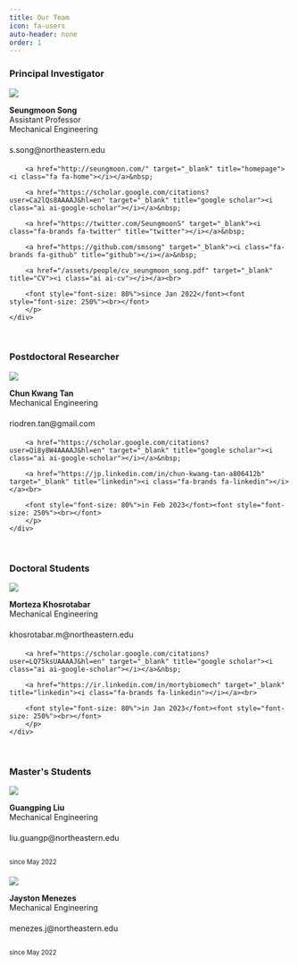 ```yaml
---
title: Our Team
icon: fa-users
auto-header: none
order: 1
---
```




### **Principal Investigator**

<div class="group">
<div class="people">
	<div class="photo">
		<img src="/assets/people/seungmoon_song_2022.jpg" />
	</div>
	<div class="spec">
		<p>
		<strong>Seungmoon Song</strong><br>
		Assistant Professor<br>
		Mechanical Engineering<br>
		s.song@northeastern.edu<font style="font-size: 250%"><br></font>

		<a href="http://seungmoon.com/" target="_blank" title="homepage"><i class="fa fa-home"></i></a>&nbsp;

		<a href="https://scholar.google.com/citations?user=Ca2lQs8AAAAJ&hl=en" target="_blank" title="google scholar"><i class="ai ai-google-scholar"></i></a>&nbsp;

		<a href="https://twitter.com/SeungmoonS" target="_blank"><i class="fa-brands fa-twitter" title="twitter"></i></a>&nbsp;

		<a href="https://github.com/smsong" target="_blank"><i class="fa-brands fa-github" title="github"></i></a>&nbsp;

		<a href="/assets/people/cv_seungmoon_song.pdf" target="_blank" title="CV"><i class="ai ai-cv"></i></a><br>

		<font style="font-size: 80%">since Jan 2022</font><font style="font-size: 250%"><br></font>
		</p>
	</div>
</div>
</div>
<!--<div style="clear: both;" />-->
<br>

### **Postdoctoral Researcher**

<div class="group">
<div class="people">
	<div class="photo">
		<img src="/assets/people/postdoc_2023_chun_kwang_tan.jpg" />
	</div>
	<div class="spec">
		<p>
		<strong>Chun Kwang Tan</strong><br>
		Mechanical Engineering<br>
		riodren.tan@gmail.com<font style="font-size: 250%"><br></font>

		<a href="https://scholar.google.com/citations?user=Qi8y8W4AAAAJ&hl=en" target="_blank" title="google scholar"><i class="ai ai-google-scholar"></i></a>&nbsp;

		<a href="https://jp.linkedin.com/in/chun-kwang-tan-a806412b" target="_blank" title="linkedin"><i class="fa-brands fa-linkedin"></i></a><br>

		<font style="font-size: 80%">in Feb 2023</font><font style="font-size: 250%"><br></font>
		</p>
	</div>
</div>
</div>

<br>


### **Doctoral Students**

<div class="group">
<div class="people">
	<div class="photo">
		<img src="/assets/people/phd_2023_morteza_khosrotabar.jpg" />
	</div>
	<div class="spec">
		<p>
		<strong>Morteza Khosrotabar</strong><br>
		Mechanical Engineering<br>
		khosrotabar.m@northeastern.edu<font style="font-size: 250%"><br></font>

		<a href="https://scholar.google.com/citations?user=LQ75ksUAAAAJ&hl=en" target="_blank" title="google scholar"><i class="ai ai-google-scholar"></i></a>&nbsp;

		<a href="https://ir.linkedin.com/in/mortybiomech" target="_blank" title="linkedin"><i class="fa-brands fa-linkedin"></i></a><br>

		<font style="font-size: 80%">in Jan 2023</font><font style="font-size: 250%"><br></font>
		</p>
	</div>
</div>
</div>

<br>


### **Master's Students**

<div class="group">
<div class="people">
	<div class="photo">
		<img src="/assets/people/ms_2022_guangping_liu.jpg" />
	</div>
	<div class="spec">
		<p>
		<strong>Guangping Liu</strong><br>
		Mechanical Engineering<br>
		liu.guangp@northeastern.edu<font style="font-size: 250%"><br></font>
		<font style="font-size: 80%">since May 2022</font><font style="font-size: 250%"><br></font>
		</p>
	</div>
</div>

<div class="people">
	<div class="photo">
		<img src="/assets/people/ms_2022_jayston_menezes.jpg" />
	</div>
	<div class="spec">
		<p>
		<strong>Jayston Menezes</strong><br>
		Mechanical Engineering<br>
		menezes.j@northeastern.edu<font style="font-size: 250%"><br></font>
		<font style="font-size: 80%">since May 2022</font><font style="font-size: 250%"><br></font>
		</p>
	</div>
</div>
</div>


<!--
![Seungmoon Song](/assets/people/seungmoon_song_2022.jpg){: .people}

<img src="/assets/people/2022_MS_Jayston_Menezes.jpg" height="140" width="140" style="border-radius:50%">
-->

